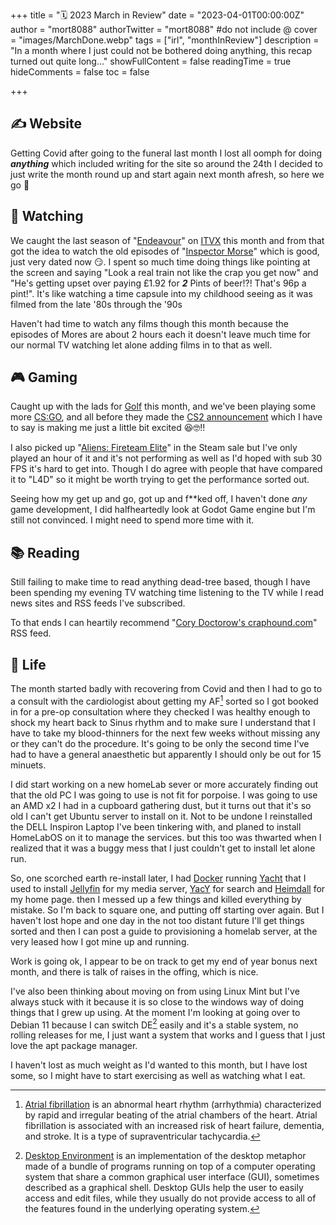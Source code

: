 +++
title = "🗓 2023 March in Review"
date = "2023-04-01T00:00:00Z"
author = "mort8088"
authorTwitter = "mort8088" #do not include @
cover = "images/MarchDone.webp"
tags = ["irl", "monthInReview"]
description = "In a month where I just could not be bothered doing anything, this recap turned out quite long..."
showFullContent = false
readingTime = true
hideComments = false
toc = false

+++

## ✍️ Website

Getting Covid after going to the funeral last month I lost all oomph for doing ***anything*** which included writing for the site so around the 24th I decided to just write the month round up and start again next month afresh, so here we go 🙂

## 🍿 Watching

We caught the last season of "[Endeavour](https://www.imdb.com/title/tt2701582)" on [ITVX](https://www.itv.com) this month and from that got the idea to watch the old episodes of "[Inspector Morse](https://www.imdb.com/title/tt0092379/)" which is good, just very dated now 😏. I spent so much time doing things like pointing at the screen and saying "Look a real train not like the crap you get now" and "He's getting upset over paying £1.92 for ***2*** Pints of beer!?! That's 96p a pint!". It's like watching a time capsule into my childhood seeing as it was filmed from the late '80s through the '90s

Haven't had time to watch any films though this month because the episodes of Mores are about 2 hours each it doesn't leave much time for our normal TV watching let alone adding films in to that as well.

## 🎮 Gaming

Caught up with the lads for [Golf](https://store.steampowered.com/app/431240/Golf_With_Your_Friends/) this month, and we've been playing some more [CS:GO](https://store.steampowered.com/app/730/CounterStrike_Global_Offensive/), and all before they made the [CS2 announcement](https://www.counter-strike.net/newsentry/3716071937633222892) which I have to say is making me just a little bit excited 😆🤓‼️

I also picked up "[Aliens: Fireteam Elite](https://store.steampowered.com/app/1549970/Aliens_Fireteam_Elite/)" in the Steam sale but I've only played an hour of it and it's not performing as well as I'd hoped with sub 30 FPS it's hard to get into. Though I do agree with people that have compared it to "L4D" so it might be worth trying to get the performance sorted out.

Seeing how my get up and go, got up and f**ked off, I haven't done *any* game development, I did halfheartedly look at Godot Game engine but I'm still not convinced. I might need to spend more time with it.

## 📚 Reading

Still failing to make time to read anything dead-tree based, though I have been spending my evening TV watching time listening to the TV while I read news sites and RSS feeds I've subscribed.

To that ends I can heartily recommend "[Cory Doctorow's craphound.com](https://craphound.com/feed/)" RSS feed.

## 🍄 Life

The month started badly with recovering from Covid and then I had to go to a consult with the cardiologist about getting my AF[^1] sorted so I got booked in for a pre-op consultation where they checked I was healthy enough to shock my heart back to Sinus rhythm and to make sure I understand that I have to take my blood-thinners for the next few weeks without missing any or they can't do the procedure. It's going to be only the second time I've had to have a general anaesthetic but apparently I should only be out for 15 minuets.

I did start working on a new homeLab sever or more accurately finding out that the old PC I was going to use is not fit for porpoise. I was going to use an AMD x2 I had in a cupboard gathering dust, but it turns out that it's so old I can't get Ubuntu server to install on it. Not to be undone I reinstalled the DELL Inspiron Laptop I've been tinkering with, and planed to install HomeLabOS on it to manage the services. but this too was thwarted when I realized that it was a buggy mess that I just couldn't get to install let alone run.

So, one scorched earth re-install later, I had [Docker](https://www.docker.com) running [Yacht](https://yacht.sh) that I used to install [Jellyfin](https://jellyfin.org/) for my media server, [YacY](https://yacy.net/index.html) for search and [Heimdall](https://heimdall.site/) for my home page. then I messed up a few things and killed everything by mistake. So I'm back to square one, and putting off starting over again. But I haven't lost hope and one day in the not too distant future I'll get things sorted and then I can post a guide to provisioning a homelab server, at the very leased how I got mine up and running.

Work is going ok, I appear to be on track to get my end of year bonus next month, and there is talk of raises in the offing, which is nice.

I've also been thinking about moving on from using Linux Mint but I've always stuck with it because it is so close to the windows way of doing things that I grew up using. At the moment I'm looking at going over to Debian 11 because I can switch DE[^2] easily and it's a stable system, no rolling releases for me, I just want a system that works and I guess that I just love the apt package manager.

I haven't lost as much weight as I'd wanted to this month, but I have lost some, so I might have to start exercising as well as watching what I eat.

[^1]: [Atrial fibrillation](https://en.wikipedia.org/wiki/Atrial_fibrillation) is an abnormal heart rhythm (arrhythmia) characterized by rapid and irregular beating of the atrial chambers of the heart. Atrial fibrillation is associated with an increased risk of heart failure, dementia, and stroke. It is a type of supraventricular tachycardia.
[^2]: [Desktop Environment](https://en.wikipedia.org/wiki/Desktop_environment) is an implementation of the desktop metaphor made of a bundle of programs running on top of a computer operating system that share a common graphical user interface (GUI), sometimes described as a graphical shell. Desktop GUIs help the user to easily access and edit files, while they usually do not provide access to all of the features found in the underlying operating system.
